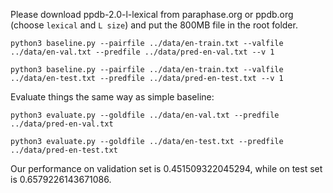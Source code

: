 Please download ppdb-2.0-l-lexical from paraphase.org or ppdb.org (choose `lexical` and `L size`) and put the 800MB file in the root folder.

`python3 baseline.py --pairfile ../data/en-train.txt --valfile ../data/en-val.txt --predfile ../data/pred-en-val.txt --v 1`

`python3 baseline.py --pairfile ../data/en-train.txt --valfile ../data/en-test.txt --predfile ../data/pred-en-test.txt --v 1`

Evaluate things the same way as simple baseline:

`python3 evaluate.py --goldfile ../data/en-val.txt --predfile ../data/pred-en-val.txt`

`python3 evaluate.py --goldfile ../data/en-test.txt --predfile ../data/pred-en-test.txt`


Our performance on validation set is 0.451509322045294, while on test set is 0.6579226143671086.